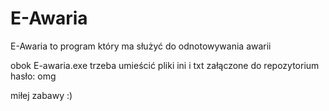 # E-Awaria
E-Awaria to program który ma służyć do odnotowywania awarii 

obok E-awaria.exe trzeba umieścić pliki ini i txt załączone do repozytorium
hasło: omg

miłej zabawy :)
